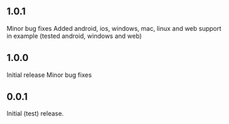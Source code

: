 ## 1.0.1

Minor bug fixes
Added android, ios, windows, mac, linux and web support in example (tested android, windows and web)

## 1.0.0

Initial release
Minor bug fixes

## 0.0.1

Initial (test) release.
